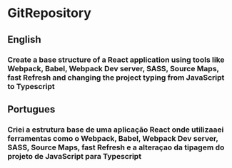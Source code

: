 # GitRepository

## English
### Create a base structure of a React application using tools like Webpack, Babel, Webpack Dev server, SASS, Source Maps, fast Refresh and changing the project typing from JavaScript to Typescript

## Portugues
### Criei a estrutura base de uma aplicação React onde utilizaaei ferramentas como o Webpack, Babel, Webpack Dev server, SASS, Source Maps, fast Refresh e a alteraçao da tipagem do projeto de JavaScript para Typescript
